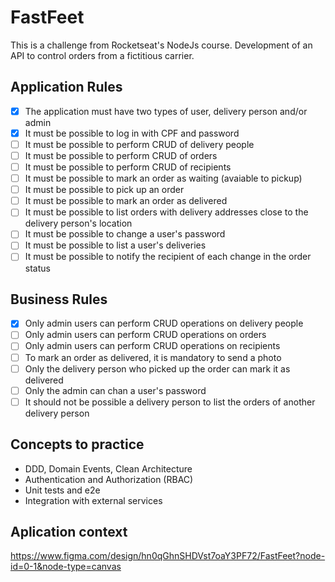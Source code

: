# FastFeet

This is a challenge from Rocketseat's NodeJs course. Development of an API to control orders from a fictitious carrier.

## Application Rules

- [x] The application must have two types of user, delivery person and/or admin
- [x] It must be possible to log in with CPF and password
- [ ] It must be possible to perform CRUD of delivery people
- [ ] It must be possible to perform CRUD of orders
- [ ] It must be possible to perform CRUD of recipients
- [ ] It must be possible to mark an order as waiting (avaiable to pickup)
- [ ] It must be possible to pick up an order
- [ ] It must be possible to mark an order as delivered
- [ ] It must be possible to list orders with delivery addresses close to the delivery person's location
- [ ] It must be possible to change a user's password
- [ ] It must be possible to list a user's deliveries
- [ ] It must be possible to notify the recipient of each change in the order status

## Business Rules

- [x] Only admin users can perform CRUD operations on delivery people
- [ ] Only admin users can perform CRUD operations on orders
- [ ] Only admin users can perform CRUD operations on recipients
- [ ] To mark an order as delivered, it is mandatory to send a photo
- [ ] Only the delivery person who picked up the order can mark it as delivered
- [ ] Only the admin can chan a user's password
- [ ] It should not be possible a delivery person to list the orders of another delivery person

## Concepts to practice

- DDD, Domain Events, Clean Architecture
- Authentication and Authorization (RBAC)
- Unit tests and e2e
- Integration with external services

## Aplication context

https://www.figma.com/design/hn0qGhnSHDVst7oaY3PF72/FastFeet?node-id=0-1&node-type=canvas